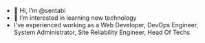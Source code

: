 - 👋 Hi, I’m @sentabi
- 👀 I’m interested in learning new technology
- I've experienced working as a Web Developer, DevOps Engineer, System Administrator, Site Reliability Engineer, Head Of Techs
